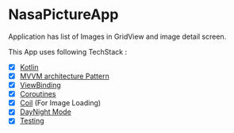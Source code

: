 # NasaPictureApp
Application has list of Images in GridView and image detail screen.

This App uses following TechStack :

- [x] [Kotlin](https://kotlinlang.org/docs/reference/)
- [x] [MVVM architecture Pattern](https://en.wikipedia.org/wiki/Model%E2%80%93view%E2%80%93viewmodel)
- [x] [ViewBinding](https://developer.android.com/topic/libraries/view-binding)
- [x] [Coroutines](https://kotlinlang.org/docs/reference/coroutines-overview.html)
- [x] [Coil](https://coil-kt.github.io/coil/) (For Image Loading)
- [x] [DayNight Mode](https://developer.android.com/guide/topics/ui/look-and-feel/darktheme)
- [x] [Testing](https://developer.android.com/studio/test)
